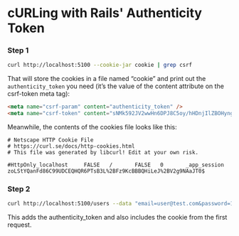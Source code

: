 # cURLing with Rails' Authenticity Token

### Step 1
```bash
curl http://localhost:5100 --cookie-jar cookie | grep csrf
```

That will store the cookies in a file named “cookie” and print out the `authenticity_token` you need (it’s the value of the content attribute on the csrf-token meta tag):

```html
<meta name="csrf-param" content="authenticity_token" />
<meta name="csrf-token" content="sNMk592JV2wwHn6DPJ8C5oy/hHDnjIlZBOHyngtTbp
```

Meanwhile, the contents of the cookies file looks like this:

```
# Netscape HTTP Cookie File
# https://curl.se/docs/http-cookies.html
# This file was generated by libcurl! Edit at your own risk.

#HttpOnly_localhost     FALSE   /       FALSE   0       _app_session        zoLStYQanFd86C99UDCEQHQR6PTsB3L%2BFz9KcBBBQHiLeJ%2BV2g9NAaJT0$
```

### Step 2
```bash
curl http://localhost:5100/users --data "email=user@test.com&password=123456&authenticity_token=cFwRiF9k_oUunbIHEE3YB6I-IIvgnEubNo9uzAbJ8Gh2J-85MdrEw3qFZaSlNPUdTthMMlf98U4mIbjMt5WwjQ" --cookie cookie
```

This adds the authenticity_token and also includes the cookie from the first request.